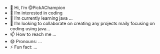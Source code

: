 - 👋 Hi, I’m @PickAChampion
- 👀 I’m interested in coding
- 🌱 I’m currently learning java ...
- 💞️ I’m looking to collaborate on creating any projects maily focusing on coding using java...
- 📫 How to reach me ...
- 😄 Pronouns: ...
- ⚡ Fun fact: ...

<!---
PickAChampion/PickAChampion is a ✨ special ✨ repository because its `README.md` (this file) appears on your GitHub profile.
You can click the Preview link to take a look at your changes.
--->
